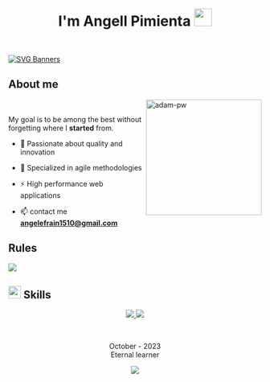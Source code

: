 <h1 align="center"><b>I'm Angell Pimienta <img src="https://media.giphy.com/media/hvRJCLFzcasrR4ia7z/giphy.gif" width="35"></b></h1>


<br>

[![SVG Banners](https://svg-banners.vercel.app/api?type=glitch&text1=Pimienta's🤹&width=1000&height=250)](https://github.com/Akshay090/svg-banners)
	
## **About me**

<p><img align="right" src="https://github.com/PIMIENTA-S/Temporizador/assets/80433456/aa854cee-6a7a-49fc-a195-d5eba799bfd4" width=230px alt="adam-pw" /></p>
<br>

My goal is to be among the best without forgetting where I **started** from.

- 🌱 Passionate about quality and innovation

- 🦅 Specialized in agile methodologies

- ⚡ High performance web applications

- 📫 contact me  **angelefrain1510@gmail.com**

## **Rules**
<img src="https://github.com/PIMIENTA-S/Temporizador/assets/80433456/ebb4e644-24f9-4d35-8339-d44354611548" >
<br>



## <img src="https://media2.giphy.com/media/QssGEmpkyEOhBCb7e1/giphy.gif?cid=ecf05e47a0n3gi1bfqntqmob8g9aid1oyj2wr3ds3mg700bl&rid=giphy.gif" width ="25"><b> Skills</b>
<p align="center">

<p align="center">
  <a href="https://skillicons.dev">
    <img src="https://skillicons.dev/icons?i=ts,js,java,py,angular,html,css,bootstrap,git" />
    <img src="https://skillicons.dev/icons?i=idea" />

  </a>
</p>
<br>

<p align="center">October - 2023 <br>Eternal learner</p>

<p align="center">
  <a href="https://github.com/DenverCoder1/readme-typing-svg"><img src="https://readme-typing-svg.herokuapp.com?font=Time+New+Roman&color=cyan&size=25&center=true&vCenter=true&width=600&height=100&lines=Thank+you!&hearts;"></a>
</p>



